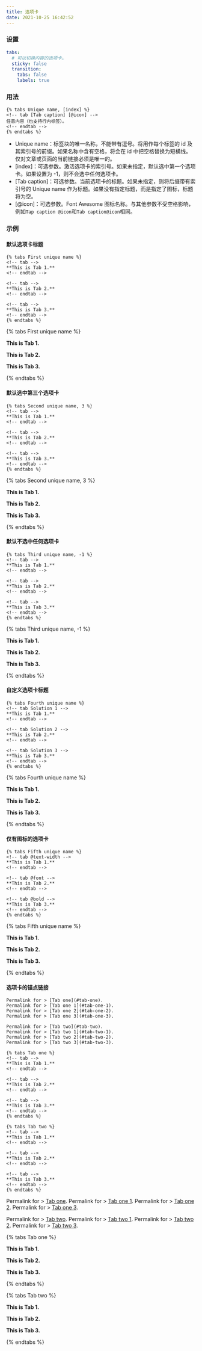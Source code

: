 ```yaml
---
title: 选项卡
date: 2021-10-25 16:42:52
---
```


### 设置

```yml next/_config.yml
tabs:
  # 可以切换内容的选项卡。
  sticky: false
  transition:
    tabs: false
    labels: true
```

### 用法

```
{% tabs Unique name, [index] %}
<!-- tab [Tab caption] [@icon] -->
任意内容（也支持行内标签）。
<!-- endtab -->
{% endtabs %}
```

- Unique name：标签块的唯一名称，不能带有逗号。将用作每个标签的 id 及其索引号的前缀。如果名称中含有空格，将会在 id 中把空格替换为短横线。仅对文章或页面的当前链接必须是唯一的。
- [index]：可选参数。激活选项卡的索引号。如果未指定，默认选中第一个选项卡。如果设置为 -1，则不会选中任何选项卡。
- [Tab caption]：可选参数。当前选项卡的标题。如果未指定，则将后缀带有索引号的 Unique name 作为标题。如果没有指定标题，而是指定了图标，标题将为空。
- [@icon]：可选参数。Font Awesome 图标名称。与其他参数不受空格影响，例如`Tap caption @icon`和`Tab caption@icon`相同。

### 示例

#### 默认选项卡标题

```
{% tabs First unique name %}
<!-- tab -->
**This is Tab 1.**
<!-- endtab -->

<!-- tab -->
**This is Tab 2.**
<!-- endtab -->

<!-- tab -->
**This is Tab 3.**
<!-- endtab -->
{% endtabs %}
```

{% tabs First unique name %}

<!-- tab -->

**This is Tab 1.**

<!-- endtab -->

<!-- tab -->

**This is Tab 2.**

<!-- endtab -->

<!-- tab -->

**This is Tab 3.**

<!-- endtab -->

{% endtabs %}

#### 默认选中第三个选项卡

```
{% tabs Second unique name, 3 %}
<!-- tab -->
**This is Tab 1.**
<!-- endtab -->

<!-- tab -->
**This is Tab 2.**
<!-- endtab -->

<!-- tab -->
**This is Tab 3.**
<!-- endtab -->
{% endtabs %}
```

{% tabs Second unique name, 3 %}

<!-- tab -->

**This is Tab 1.**

<!-- endtab -->

<!-- tab -->

**This is Tab 2.**

<!-- endtab -->

<!-- tab -->

**This is Tab 3.**

<!-- endtab -->

{% endtabs %}

#### 默认不选中任何选项卡

```
{% tabs Third unique name, -1 %}
<!-- tab -->
**This is Tab 1.**
<!-- endtab -->

<!-- tab -->
**This is Tab 2.**
<!-- endtab -->

<!-- tab -->
**This is Tab 3.**
<!-- endtab -->
{% endtabs %}
```

{% tabs Third unique name, -1 %}

<!-- tab -->

**This is Tab 1.**

<!-- endtab -->

<!-- tab -->

**This is Tab 2.**

<!-- endtab -->

<!-- tab -->

**This is Tab 3.**

<!-- endtab -->

{% endtabs %}

#### 自定义选项卡标题

```
{% tabs Fourth unique name %}
<!-- tab Solution 1 -->
**This is Tab 1.**
<!-- endtab -->

<!-- tab Solution 2 -->
**This is Tab 2.**
<!-- endtab -->

<!-- tab Solution 3 -->
**This is Tab 3.**
<!-- endtab -->
{% endtabs %}
```

{% tabs Fourth unique name %}

<!-- tab Solution 1 -->

**This is Tab 1.**

<!-- endtab -->

<!-- tab Solution 2 -->

**This is Tab 2.**

<!-- endtab -->

<!-- tab Solution 3 -->

**This is Tab 3.**

<!-- endtab -->

{% endtabs %}

#### 仅有图标的选项卡

```
{% tabs Fifth unique name %}
<!-- tab @text-width -->
**This is Tab 1.**
<!-- endtab -->

<!-- tab @font -->
**This is Tab 2.**
<!-- endtab -->

<!-- tab @bold -->
**This is Tab 3.**
<!-- endtab -->
{% endtabs %}
```

{% tabs Fifth unique name %}

<!-- tab @text-width -->

**This is Tab 1.**

<!-- endtab -->

<!-- tab @font -->

**This is Tab 2.**

<!-- endtab -->

<!-- tab @bold -->

**This is Tab 3.**

<!-- endtab -->

{% endtabs %}

#### 选项卡的锚点链接

```
Permalink for > [Tab one](#tab-one).
Permalink for > [Tab one 1](#tab-one-1).
Permalink for > [Tab one 2](#tab-one-2).
Permalink for > [Tab one 3](#tab-one-3).

Permalink for > [Tab two](#tab-two).
Permalink for > [Tab two 1](#tab-two-1).
Permalink for > [Tab two 2](#tab-two-2).
Permalink for > [Tab two 3](#tab-two-3).

{% tabs Tab one %}
<!-- tab -->
**This is Tab 1.**
<!-- endtab -->

<!-- tab -->
**This is Tab 2.**
<!-- endtab -->

<!-- tab -->
**This is Tab 3.**
<!-- endtab -->
{% endtabs %}

{% tabs Tab two %}
<!-- tab -->
**This is Tab 1.**
<!-- endtab -->

<!-- tab -->
**This is Tab 2.**
<!-- endtab -->

<!-- tab -->
**This is Tab 3.**
<!-- endtab -->
{% endtabs %}
```

Permalink for > [Tab one](#tab-one).
Permalink for > [Tab one 1](#tab-one-1).
Permalink for > [Tab one 2](#tab-one-2).
Permalink for > [Tab one 3](#tab-one-3).

Permalink for > [Tab two](#tab-two).
Permalink for > [Tab two 1](#tab-two-1).
Permalink for > [Tab two 2](#tab-two-2).
Permalink for > [Tab two 3](#tab-two-3).

{% tabs Tab one %}

<!-- tab -->

**This is Tab 1.**

<!-- endtab -->

<!-- tab -->

**This is Tab 2.**

<!-- endtab -->

<!-- tab -->

**This is Tab 3.**

<!-- endtab -->

{% endtabs %}

{% tabs Tab two %}

<!-- tab -->

**This is Tab 1.**

<!-- endtab -->

<!-- tab -->

**This is Tab 2.**

<!-- endtab -->

<!-- tab -->

**This is Tab 3.**

<!-- endtab -->

{% endtabs %}
